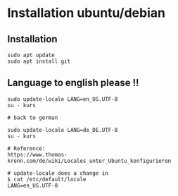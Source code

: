 # Installation ubuntu/debian 

## Installation 

```
sudo apt update 
sudo apt install git 
```

## Language to english please !! 

```
sudo update-locale LANG=en_US.UTF-8
su - kurs

# back to german 

sudo update-locale LANG=de_DE.UTF-8 
su - kurs 

# Reference:
https://www.thomas-krenn.com/de/wiki/Locales_unter_Ubuntu_konfigurieren

# update-locale does a change in
$ cat /etc/default/locale 
LANG=en_US.UTF-8

```
